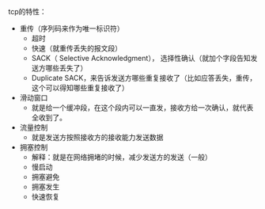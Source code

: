 

tcp的特性：
- 重传（序列码来作为唯一标识符）
    - 超时
    - 快速（就重传丢失的报文段）
    - SACK（ Selective Acknowledgment）， 选择性确认（就加个字段告知发送方哪些丢失了）
    - Duplicate SACK，来告诉发送方哪些重复接收了（比如应答丢失，重传，这个可以得知哪些重复接收了）
- 滑动窗口
    - 就是给一个缓冲段，在这个段内可以一直发，接收方给一次确认，就代表全收到了。
- 流量控制
    - 就是发送方按照接收方的接收能力发送数据
- 拥塞控制
    - 解释：就是在网络拥堵的时候，减少发送方的发送（一般）
    - 慢启动
    - 拥塞避免
    - 拥塞发生
    - 快速恢复